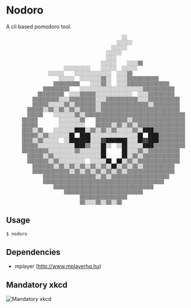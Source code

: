 # Nodoro

A cli based pomodoro tool.

                                                ░░
                                              ░░░░░░
                                            ░░░░░░
                                          ░░░░░░
                                          ░░░░
                                        ░░░░░░    ░░░░▒▒
                          ░░░░░░░░░░    ░░░░░░  ░░░░░░
                    ░░░░░░    ░░░░░░░░░░░░░░  ░░░░▒▒
                        ░░░░░░  ░░░░░░░░▒▒░░  ░░░░▒▒▒▒▒▒▒▒▒▒▒▒
                      ▒▒▒▒▒▒▒▒▒▒    ░░░░▒▒░░  ░░░░▒▒▒▒▒▒▒▒▒▒▒▒▒▒▒▒
                  ▒▒▒▒▒▒▒▒▒▒    ░░░░░░░░░░░░░░░░░░░░░░░░▒▒▒▒▒▒▒▒▒▒▒▒
                ▒▒▒▒▒▒▒▒▒▒  ░░░░▒▒▒▒▒▒░░░░░░░░░░░░░░  ░░░░▒▒▒▒▒▒▒▒▒▒
              ▒▒▒▒▒▒▒▒▒▒░░░░▒▒▒▒▒▒▒▒▒▒░░░░▒▒▒▒▒▒▒▒▒▒▒▒░░░░▒▒▒▒▒▒▒▒▒▒▒▒
              ▒▒▒▒▒▒░░░░░░▒▒░░▒▒▒▒▒▒▒▒░░▒▒▒▒▒▒▒▒▒▒▒▒▒▒▒▒▒▒░░▒▒▒▒▒▒▒▒▒▒
            ▒▒▒▒▒▒░░▒▒░░▒▒░░▒▒░░▒▒▒▒▒▒░░▒▒▒▒▒▒▒▒▒▒▒▒▒▒▒▒▒▒▒▒▒▒▒▒▒▒▒▒▒▒
            ▒▒▒▒▒▒    ░░░░░░░░▒▒░░▒▒▒▒▒▒▒▒▒▒▒▒▒▒▒▒▒▒▒▒▒▒▒▒▒▒▒▒▒▒▒▒▒▒▒▒▒▒
          ▒▒▒▒▒▒        ░░░░░░░░▒▒    ▒▒▒▒▒▒▒▒▒▒▒▒░░▒▒▒▒▒▒▒▒▒▒▒▒▒▒▒▒▒▒▒▒
          ▒▒▒▒▒▒        ░░░░░░░░░░    ▒▒▒▒▒▒░░▒▒░░▒▒░░▒▒▒▒▒▒▒▒▒▒▒▒▒▒▒▒▒▒
          ▒▒▒▒░░▒▒    ░░░░░░░░████░░▒▒░░▒▒░░▒▒░░░░░░▒▒░░████▒▒▒▒▒▒▒▒▒▒▒▒
          ▒▒▒▒▒▒░░▒▒░░░░░░░░██  ████░░░░░░░░░░░░░░░░░░██  ████▒▒▒▒▒▒▒▒▒▒
          ▒▒▒▒░░▒▒░░░░░░  ░░████████░░░░▓▓████████░░░░██▓▓████▒▒▒▒▒▒▒▒▒▒
          ▒▒▒▒▒▒░░░░░░░░░░░░░░████▒▒░░░░██░░  ░░██░░░░░░████▒▒▒▒▒▒▒▒▒▒▒▒
          ▒▒▒▒▒▒▒▒▒▒░░░░░░░░░░▒▒░░░░░░░░██      ██░░░░▒▒░░▒▒▒▒▒▒▒▒▒▒▒▒
            ▒▒▒▒▒▒░░▒▒░░░░░░░░░░░░░░░░░░██      ██░░▒▒░░▒▒▒▒▒▒▒▒▒▒▒▒▒▒
            ▒▒▒▒▒▒▒▒░░▒▒░░░░░░░░░░  ░░░░░░██  ██░░▒▒░░▒▒▒▒▒▒▒▒▒▒▒▒▒▒▒▒
              ▒▒▒▒▒▒▒▒░░▒▒░░▒▒░░▒▒░░▒▒░░▒▒░░██░░▒▒░░▒▒░░▒▒▒▒▒▒▒▒▒▒▒▒
              ▒▒▒▒▒▒▒▒▒▒▒▒▒▒░░▒▒░░▒▒░░▒▒░░▒▒░░▒▒░░▒▒▒▒▒▒▒▒▒▒▒▒▒▒▒▒▒▒
                  ▒▒▒▒▒▒▒▒▒▒▒▒▒▒▒▒▒▒▒▒░░▒▒░░▒▒▒▒▒▒▒▒▒▒▒▒▒▒▒▒▒▒▒▒▒▒
                  ▒▒▒▒▒▒▒▒▒▒▒▒▒▒▒▒▒▒▒▒▒▒▒▒▒▒▒▒▒▒▒▒▒▒▒▒▒▒▒▒▒▒▒▒▒▒
                      ▒▒▒▒▒▒▒▒▒▒▒▒▒▒▒▒▒▒▒▒▒▒▒▒▒▒▒▒▒▒▒▒▒▒▒▒▒▒
                          ▒▒▒▒▒▒▒▒▒▒▒▒▒▒▒▒▒▒▒▒▒▒▒▒▒▒▒▒▒▒
                                ▒▒▒▒▒▒▒▒▒▒▒▒▒▒▒▒▒▒
                                ▒▒░░░░▒▒░░▒▒░░▒▒



## Usage
``` sh
$ nodoro

```

## Dependencies
- mplayer (http://www.mplayerhq.hu)

## Mandatory xkcd
![Mandatory xkcd](https://imgs.xkcd.com/comics/focus_knob.png)
